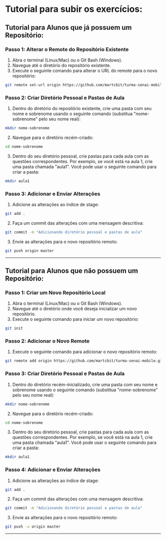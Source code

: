 # Tutorial para subir os exercícios:

## Tutorial para Alunos que já possuem um Repositório:

### Passo 1: Alterar o Remote do Repositório Existente

1. Abra o terminal (Linux/Mac) ou o Git Bash (Windows).
2. Navegue até o diretório do repositório existente.
3. Execute o seguinte comando para alterar o URL do remote para o novo repositório:

```bash
git remote set-url origin https://github.com/martcbit/turma-senai-mobile.git
```

### Passo 2: Criar Diretório Pessoal e Pastas de Aula

1. Dentro do diretório do repositório existente, crie uma pasta com seu nome e sobrenome usando o seguinte comando (substitua "nome-sobrenome" pelo seu nome real):

```bash
mkdir nome-sobrenome
```

2. Navegue para o diretório recém-criado:

```bash
cd nome-sobrenome
```

3. Dentro do seu diretório pessoal, crie pastas para cada aula com as questões correspondentes. Por exemplo, se você está na aula 1, crie uma pasta chamada "aula1". Você pode usar o seguinte comando para criar a pasta:

```bash
mkdir aula1
```

### Passo 3: Adicionar e Enviar Alterações

1. Adicione as alterações ao índice de stage:

```bash
git add .
```

2. Faça um commit das alterações com uma mensagem descritiva:

```bash
git commit -m "Adicionando diretório pessoal e pastas de aula"
```

3. Envie as alterações para o novo repositório remoto:

```bash
git push origin master
```

---

## Tutorial para Alunos que não possuem um Repositório:

### Passo 1: Criar um Novo Repositório Local

1. Abra o terminal (Linux/Mac) ou o Git Bash (Windows).
2. Navegue até o diretório onde você deseja inicializar um novo repositório.
3. Execute o seguinte comando para iniciar um novo repositório:

```bash
git init
```

### Passo 2: Adicionar o Novo Remote

1. Execute o seguinte comando para adicionar o novo repositório remoto:

```bash
git remote add origin https://github.com/martcbit/turma-senai-mobile.git
```

### Passo 3: Criar Diretório Pessoal e Pastas de Aula

1. Dentro do diretório recém-inicializado, crie uma pasta com seu nome e sobrenome usando o seguinte comando (substitua "nome-sobrenome" pelo seu nome real):

```bash
mkdir nome-sobrenome
```

2. Navegue para o diretório recém-criado:

```bash
cd nome-sobrenome
```

3. Dentro do seu diretório pessoal, crie pastas para cada aula com as questões correspondentes. Por exemplo, se você está na aula 1, crie uma pasta chamada "aula1". Você pode usar o seguinte comando para criar a pasta:

```bash
mkdir aula1
```

### Passo 4: Adicionar e Enviar Alterações

1. Adicione as alterações ao índice de stage:

```bash
git add .
```

2. Faça um commit das alterações com uma mensagem descritiva:

```bash
git commit -m "Adicionando diretório pessoal e pastas de aula"
```

3. Envie as alterações para o novo repositório remoto:

```bash
git push -u origin master
```

---

